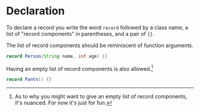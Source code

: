 # Declaration

To declare a record you write the word `record` followed by a
class name, a list of "record components" in parentheses, and a pair of `{}`.

The list of record components should be reminiscent of function arguments.

```java
record Person(String name, int age) {}
```

Having an empty list of record components is also allowed.[^astowhy]

```java
record Pants() {}
```

[^astowhy]: As to why you might want to give an empty list of record components,
it's nuanced. For now it's just for fun.